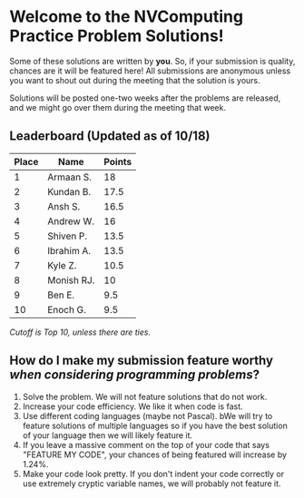 # Welcome to the NVComputing Practice Problem Solutions!
Some of these solutions are written by **you**. So, if your submission is quality, chances are it will be featured here! All submissions are anonymous unless you want to
shout out during the meeting that the solution is yours.

Solutions will be posted one-two weeks after the problems are released, and we might go over them during the meeting that week.

## Leaderboard (Updated as of 10/18)
| Place | Name | Points |
| ----------- | ----------- | ----------- |
| 1 |  Armaan S.  | 18 |
| 2 |  Kundan B.  | 17.5 |
| 3 |  Ansh S.    | 16.5 |
| 4 |  Andrew W.  | 16 |
| 5 |  Shiven P.  | 13.5 |
| 6 |  Ibrahim A. | 13.5 |
| 7 |  Kyle Z.    | 10.5 |
| 8 |  Monish RJ. | 10 |
| 9 |  Ben E.     | 9.5 |
| 10 | Enoch G.   | 9.5 |


*Cutoff is Top 10, unless there are ties.*

## How do I make my submission feature worthy *when considering programming problems*?
1. Solve the problem. We will not feature solutions that do not work.
2. Increase your code efficiency. We like it when code is fast.
3. Use different coding languages (maybe not Pascal). bWe will try to feature solutions of multiple languages so if you have the best solution of your language
then we will likely feature it.
4. If you leave a massive comment on the top of your code that says "FEATURE MY CODE", your chances of being featured will increase by 1.24%.
5. Make your code look pretty. If you don't indent your code correctly or use extremely cryptic variable names, we will probably not feature it.
